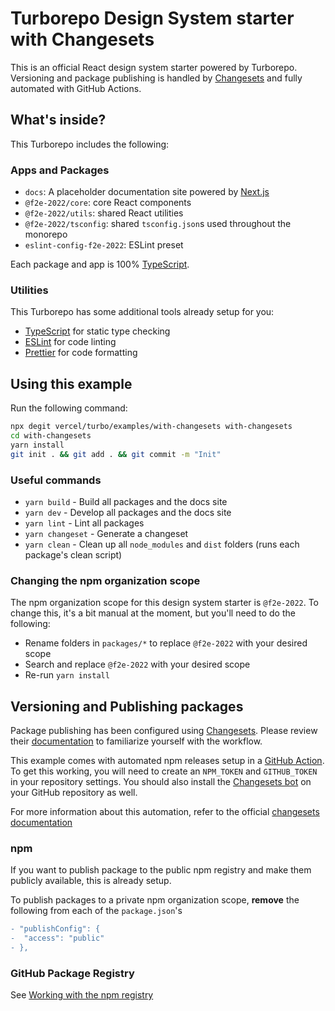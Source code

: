 # Turborepo Design System starter with Changesets

This is an official React design system starter powered by Turborepo. Versioning and package publishing is handled by [Changesets](https://github.com/changesets/changesets) and fully automated with GitHub Actions.

## What's inside?

This Turborepo includes the following:

### Apps and Packages

- `docs`: A placeholder documentation site powered by [Next.js](https://nextjs.org)
- `@f2e-2022/core`: core React components
- `@f2e-2022/utils`: shared React utilities
- `@f2e-2022/tsconfig`: shared `tsconfig.json`s used throughout the monorepo
- `eslint-config-f2e-2022`: ESLint preset

Each package and app is 100% [TypeScript](https://www.typescriptlang.org/).

### Utilities

This Turborepo has some additional tools already setup for you:

- [TypeScript](https://www.typescriptlang.org/) for static type checking
- [ESLint](https://eslint.org/) for code linting
- [Prettier](https://prettier.io) for code formatting

## Using this example

Run the following command:

```sh
npx degit vercel/turbo/examples/with-changesets with-changesets
cd with-changesets
yarn install
git init . && git add . && git commit -m "Init"
```

### Useful commands

- `yarn build` - Build all packages and the docs site
- `yarn dev` - Develop all packages and the docs site
- `yarn lint` - Lint all packages
- `yarn changeset` - Generate a changeset
- `yarn clean` - Clean up all `node_modules` and `dist` folders (runs each package's clean script)

### Changing the npm organization scope

The npm organization scope for this design system starter is `@f2e-2022`. To change this, it's a bit manual at the moment, but you'll need to do the following:

- Rename folders in `packages/*` to replace `@f2e-2022` with your desired scope
- Search and replace `@f2e-2022` with your desired scope
- Re-run `yarn install`

## Versioning and Publishing packages

Package publishing has been configured using [Changesets](https://github.com/changesets/changesets). Please review their [documentation](https://github.com/changesets/changesets#documentation) to familiarize yourself with the workflow.

This example comes with automated npm releases setup in a [GitHub Action](https://github.com/changesets/action). To get this working, you will need to create an `NPM_TOKEN` and `GITHUB_TOKEN` in your repository settings. You should also install the [Changesets bot](https://github.com/apps/changeset-bot) on your GitHub repository as well.

For more information about this automation, refer to the official [changesets documentation](https://github.com/changesets/changesets/blob/main/docs/automating-changesets.md)

### npm

If you want to publish package to the public npm registry and make them publicly available, this is already setup.

To publish packages to a private npm organization scope, **remove** the following from each of the `package.json`'s

```diff
- "publishConfig": {
-  "access": "public"
- },
```

### GitHub Package Registry

See [Working with the npm registry](https://docs.github.com/en/packages/working-with-a-github-packages-registry/working-with-the-npm-registry#publishing-a-package-using-publishconfig-in-the-packagejson-file)
